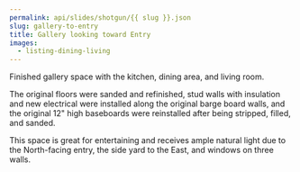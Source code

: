 ```yaml
---
permalink: api/slides/shotgun/{{ slug }}.json
slug: gallery-to-entry
title: Gallery looking toward Entry
images:
  - listing-dining-living
---
```

Finished gallery space with the kitchen, dining area, and living room.

The original floors were sanded and refinished, stud walls with insulation and new electrical were installed along the original barge board walls, and the original 12" high baseboards were reinstalled after being stripped, filled, and sanded.

This space is great for entertaining and receives ample natural light due to the North-facing entry, the side yard to the East, and windows on three walls.